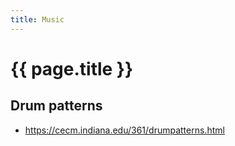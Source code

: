 ```yaml
---
title: Music
---
```


# {{ page.title }}


## Drum patterns
* https://cecm.indiana.edu/361/drumpatterns.html

